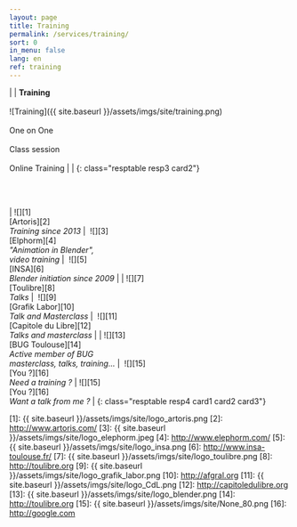 ```yaml
---
layout: page
title: Training
permalink: /services/training/
sort: 0
in_menu: false
lang: en
ref: training
---
```


| | __Training__ <br/><br/>![Training]({{ site.baseurl }}/assets/imgs/site/training.png)<br/><br/>One on One<br/><br/>Class session<br/><br/>Online Training | |
{: class="resptable resp3 card2"}

<br/>
<br/>

| ![][1]<br/>[Artoris][2]<br/>_Training since 2013_ |  ![][3]<br/>[Elphorm][4]<br/>_"Animation in Blender", <br/>video training_  |  ![][5]<br/>[INSA][6]<br/>_Blender initiation since 2009_ |
| ![][7]<br/>[Toulibre][8]<br/>_Talks_ |  ![][9]<br/>[Grafik Labor][10]<br/>_Talk and Masterclass_  |  ![][11]<br/>[Capitole du Libre][12]<br/>_Talks and masterclass_ |
| ![][13]<br/>[BUG Toulouse][14]<br/>_Active member of BUG<br/>masterclass, talks, training..._ |  ![][15]<br/>[You ?][16]<br/>_Need a training ?_  | ![][15]<br/>[You ?][16]<br/>_Want a talk from me ?_ |
{: class="resptable resp4 card1 card2 card3"}


[1]: {{ site.baseurl }}/assets/imgs/site/logo_artoris.png
[2]: http://www.artoris.com/
[3]: {{ site.baseurl }}/assets/imgs/site/logo_elephorm.jpeg
[4]: http://www.elephorm.com/
[5]: {{ site.baseurl }}/assets/imgs/site/logo_insa.png
[6]: http://www.insa-toulouse.fr/
[7]: {{ site.baseurl }}/assets/imgs/site/logo_toulibre.png
[8]: http://toulibre.org
[9]: {{ site.baseurl }}/assets/imgs/site/logo_grafik_labor.png
[10]: http://afgral.org
[11]: {{ site.baseurl }}/assets/imgs/site/logo_CdL.png
[12]: http://capitoledulibre.org
[13]: {{ site.baseurl }}/assets/imgs/site/logo_blender.png
[14]: http://toulibre.org
[15]: {{ site.baseurl }}/assets/imgs/site/None_80.png
[16]: http://google.com
